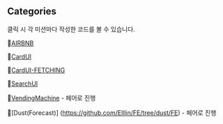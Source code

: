 ## Categories
클릭 시 각 미션마다 작성한 코드를 볼 수 있습니다.

📁[AIRBNB](https://github.com/Elllin/FE/tree/week1)

📁[CardUI](https://github.com/Elllin/FE/tree/week2)

📁[CardUI-FETCHING](https://github.com/Elllin/FE/tree/week3)

📁[SearchUI](https://github.com/Elllin/FE/tree/week4)

📁[VendingMachine](https://github.com/Elllin/FE/tree/vm) - 페어로 진행

📁[Dust(Forecast)] (https://github.com/Elllin/FE/tree/dust/FE) - 페어로 진행
